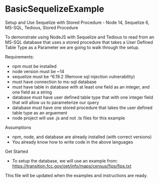 # BasicSequelizeExample
Setup and Use Sequelize with Stored Procedure - Node 14, Sequelize 6, MS-SQL, Tedious, Stored Procedure

To demonstrate using NodeJS with Sequelize and Tedious to read from an MS-SQL database that uses a stored procedure that takes a User Defined Table Type as a Parameter we are going to walk through the setup.

Requirements: 
- npm must be installed
- node version must be ~14
- sequelize must be ^6.19.2 (Remove sql injection vulnerability)
- must have connection to ms-sql database
- must have table in database with at least one field as an integer, and one field as a string
- database must have user defined table type that with one integer field that will allow us to parameterize our query
- database must have one stored procedure that takes the user defined table type as an arguement
- node project will use .js and not .ts files for this example

Assumptions
- npm, node, and database are already installed (with correct versions)
- You already know how to write code in the above languages

Get Started
- To setup the database, we will use an example from: https://transition.fcc.gov/oet/info/maps/census/fips/fips.txt

This file will be updated when the examples and instructions are ready.
